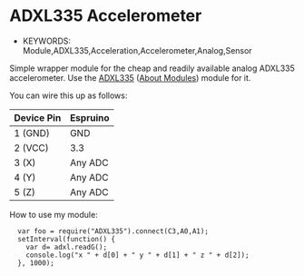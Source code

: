 <!--- Copyright (c) 2014 Your Name. See the file LICENSE for copying permission. -->
ADXL335 Accelerometer
==================

* KEYWORDS: Module,ADXL335,Acceleration,Accelerometer,Analog,Sensor

Simple wrapper module for the cheap and readily available analog ADXL335 accelerometer.
Use the [ADXL335](/modules/ADXL335.js) ([About Modules](/Modules)) module for it.

You can wire this up as follows:

| Device Pin | Espruino |
| ---------- | -------- |
| 1 (GND)    | GND      |
| 2 (VCC)    | 3.3      |
| 3 (X)      | Any ADC  |
| 4 (Y)      | Any ADC  |
| 5 (Z)      | Any ADC  |

How to use my module:

```
  var foo = require("ADXL335").connect(C3,A0,A1);
  setInterval(function() {
    var d= adxl.readG();
    console.log("x " + d[0] + " y " + d[1] + " z " + d[2]);
  }, 1000);
```
